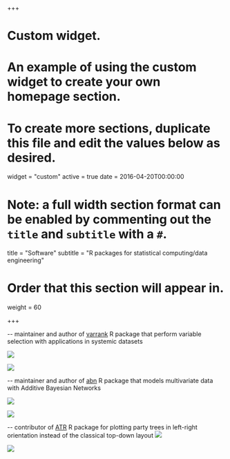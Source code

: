 +++
# Custom widget.
# An example of using the custom widget to create your own homepage section.
# To create more sections, duplicate this file and edit the values below as desired.
widget = "custom"
active = true
date = 2016-04-20T00:00:00

# Note: a full width section format can be enabled by commenting out the `title` and `subtitle` with a `#`.
title = "Software"
subtitle = "R packages for statistical computing/data engineering"

# Order that this section will appear in.
weight = 60

+++

-- maintainer and author of <a href = "https://CRAN.R-project.org/package=varrank" target="_blank"> varrank</a>  R package that perform variable selection with applications in systemic datasets 

[![](https://cranlogs.r-pkg.org/badges/varrank?color=lightgrey)](https://cran.rstudio.com/web/packages/varrank/index.html?color=brightgreen)
 
[![](https://cranlogs.r-pkg.org/badges/grand-total/varrank?color=grey)](https://cran.rstudio.com/web/packages/grand-total/varrank/index.html?color=brightgreen)
 
-- maintainer and author of <a href = "https://CRAN.R-project.org/package=abn" target="_blank"> abn</a> R package that models multivariate data with Additive Bayesian Networks 

[![](https://cranlogs.r-pkg.org/badges/abn?color=lightgrey)](https://cran.rstudio.com/web/packages/abn/index.html)
 
[![](https://cranlogs.r-pkg.org/badges/grand-total/abn?color=grey)](https://cran.rstudio.com/web/packages/grand-total/abn/index.html?color=brightgreen)

 
-- contributor of <a href = "https://CRAN.R-project.org/package=ATR" target="_blank"> ATR</a> R package for plotting party trees in left-right orientation instead of the classical top-down layout 
[![](https://cranlogs.r-pkg.org/badges/ATR?color=lightgrey)](https://cran.rstudio.com/web/packages/ATR/index.html)
 
[![](https://cranlogs.r-pkg.org/badges/grand-total/ATR?color=grey)](https://cran.rstudio.com/web/packages/grand-total/ATR/index.html?color=brightgreen)

 
